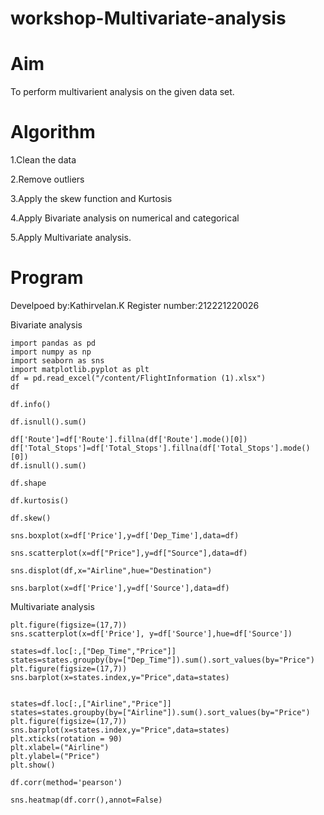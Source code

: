 # workshop-Multivariate-analysis

# Aim 
   
   To perform multivarient analysis on the given data set.
   
# Algorithm

   1.Clean the data

   2.Remove outliers

   3.Apply the skew function and Kurtosis

   4.Apply Bivariate analysis on numerical and categorical

   5.Apply Multivariate analysis. 
   
# Program
  
   Develpoed by:Kathirvelan.K
   Register number:212221220026
   
Bivariate analysis

```
import pandas as pd
import numpy as np
import seaborn as sns
import matplotlib.pyplot as plt
df = pd.read_excel("/content/FlightInformation (1).xlsx")
df

df.info()

df.isnull().sum()

df['Route']=df['Route'].fillna(df['Route'].mode()[0])
df['Total_Stops']=df['Total_Stops'].fillna(df['Total_Stops'].mode()[0])
df.isnull().sum()

df.shape

df.kurtosis()

df.skew()

sns.boxplot(x=df['Price'],y=df['Dep_Time'],data=df)

sns.scatterplot(x=df["Price"],y=df["Source"],data=df)

sns.displot(df,x="Airline",hue="Destination")

sns.barplot(x=df['Price'],y=df['Source'],data=df)

```

Multivariate analysis

```
plt.figure(figsize=(17,7))
sns.scatterplot(x=df['Price'], y=df['Source'],hue=df['Source'])

states=df.loc[:,["Dep_Time","Price"]]
states=states.groupby(by=["Dep_Time"]).sum().sort_values(by="Price")
plt.figure(figsize=(17,7))
sns.barplot(x=states.index,y="Price",data=states)


states=df.loc[:,["Airline","Price"]]
states=states.groupby(by=["Airline"]).sum().sort_values(by="Price")
plt.figure(figsize=(17,7))
sns.barplot(x=states.index,y="Price",data=states)
plt.xticks(rotation = 90)
plt.xlabel=("Airline")
plt.ylabel=("Price")
plt.show()

df.corr(method='pearson')

sns.heatmap(df.corr(),annot=False)

```


